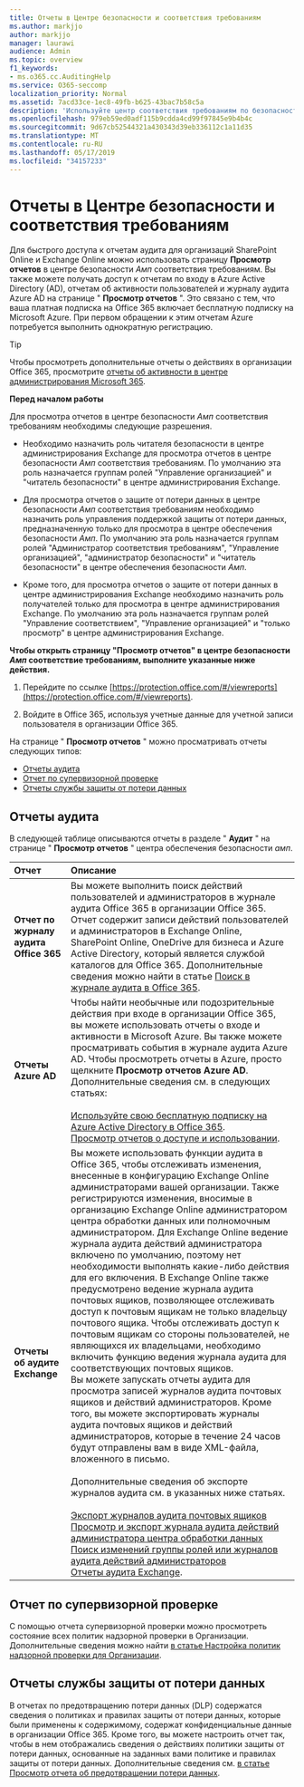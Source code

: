```yaml
---
title: Отчеты в Центре безопасности и соответствия требованиям
ms.author: markjjo
author: markjjo
manager: laurawi
audience: Admin
ms.topic: overview
f1_keywords:
- ms.o365.cc.AuditingHelp
ms.service: O365-seccomp
localization_priority: Normal
ms.assetid: 7acd33ce-1ec8-49fb-b625-43bac7b58c5a
description: 'Используйте центр соответствия требованиям по безопасности _Амп_ для получения различных отчетов для вашей организации SharePoint Online и Exchange Online, а также отчетов Azure Active Directory.  '
ms.openlocfilehash: 979eb59ed0adf115b9cdda4cd99f97845e9b4b4c
ms.sourcegitcommit: 9d67cb52544321a430343d39eb336112c1a11d35
ms.translationtype: MT
ms.contentlocale: ru-RU
ms.lasthandoff: 05/17/2019
ms.locfileid: "34157233"
---
```

# <a name="reports-in-the-security--compliance-center"></a>Отчеты в Центре безопасности и соответствия требованиям

Для быстрого доступа к отчетам аудита для организаций SharePoint Online и Exchange Online можно использовать страницу **Просмотр отчетов** в центре безопасности _Амп_ соответствия требованиям. Вы также можете получать доступ к отчетам по входу в Azure Active Directory (AD), отчетам об активности пользователей и журналу аудита Azure AD на странице " **Просмотр отчетов** ". Это связано с тем, что ваша платная подписка на Office 365 включает бесплатную подписку на Microsoft Azure. При первом обращении к этим отчетам Azure потребуется выполнить однократную регистрацию. 
  
> [!TIP]
> Чтобы просмотреть дополнительные отчеты о действиях в организации Office 365, просмотрите [отчеты об активности в центре администрирования Microsoft 365](https://support.office.com/article/0d6dfb17-8582-4172-a9a9-aed798150263). 
  
 **Перед началом работы**
  
Для просмотра отчетов в центре безопасности _Амп_ соответствия требованиям необходимы следующие разрешения.
  
- Необходимо назначить роль читателя безопасности в центре администрирования Exchange для просмотра отчетов в центре безопасности _Амп_ соответствия требованиям. По умолчанию эта роль назначается группам ролей "Управление организацией" и "читатель безопасности" в центре администрирования Exchange.
    
- Для просмотра отчетов о защите от потери данных в центре безопасности _Амп_ соответствия требованиям необходимо назначить роль управления поддержкой защиты от потери данных, предназначенную только для просмотра в центре обеспечения безопасности _Амп_. По умолчанию эта роль назначается группам ролей "Администратор соответствия требованиям", "Управление организацией", "администратор безопасности" и "читатель безопасности" в центре обеспечения безопасности _Амп_.

- Кроме того, для просмотра отчетов о защите от потери данных в центре администрирования Exchange необходимо назначить роль получателей только для просмотра в центре администрирования Exchange. По умолчанию эта роль назначается группам ролей "Управление соответствием", "Управление организацией" и "только просмотр" в центре администрирования Exchange.
  
 **Чтобы открыть страницу "Просмотр отчетов" в центре безопасности _Амп_ соответствие требованиям, выполните указанные ниже действия.**
  
1. Перейдите по ссылке [https://protection.office.com/#/viewreports](https://protection.office.com/#/viewreports).
    
2. Войдите в Office 365, используя учетные данные для учетной записи пользователя в организации Office 365.
    
На странице " **Просмотр отчетов** " можно просматривать отчеты следующих типов: 
  
- [Отчеты аудита](#auditing-reports)
- [Отчет по супервизорной проверке](#supervisory-review-report)
- [Отчеты службы защиты от потери данных](#data-loss-prevention-reports)
    
## <a name="auditing-reports"></a>Отчеты аудита

В следующей таблице описываются отчеты в разделе " **Аудит** " на странице " **Просмотр отчетов** " центра обеспечения безопасности _амп_. 
  
|**Отчет**|**Описание**|
|:-----|:-----|
|**Отчет по журналу аудита Office 365** <br/> |Вы можете выполнить поиск действий пользователей и администраторов в журнале аудита Office 365 в организации Office 365. Отчет содержит записи действий пользователей и администраторов в Exchange Online, SharePoint Online, OneDrive для бизнеса и Azure Active Directory, который является службой каталогов для Office 365. Дополнительные сведения можно найти в статье [Поиск в журнале аудита в Office 365](search-the-audit-log-in-security-and-compliance.md).  <br/> |
|**Отчеты Azure AD** <br/> |Чтобы найти необычные или подозрительные действия при входе в организации Office 365, вы можете использовать отчеты о входе и активности в Microsoft Azure. Вы также можете просматривать события в журнале аудита Azure AD. Чтобы просмотреть отчеты в Azure, просто щелкните **Просмотр отчетов Azure AD**. Дополнительные сведения см. в следующих статьях: <br/><br/>[Используйте свою бесплатную подписку на Azure Active Directory в Office 365](use-your-free-azure-ad-subscription-in-office-365.md). <br/> [Просмотр отчетов о доступе и использовании](http://go.microsoft.com/fwlink/p/?LinkId=506902).  <br/> |
|**Отчеты об аудите Exchange** <br/> | Вы можете использовать функции аудита в Office 365, чтобы отслеживать изменения, внесенные в конфигурацию Exchange Online администраторами вашей организации. Также регистрируются изменения, вносимые в организацию Exchange Online администратором центра обработки данных или полномочным администратором. Для Exchange Online ведение журнала аудита действий администратора включено по умолчанию, поэтому нет необходимости выполнять какие-либо действия для его включения. В Exchange Online также предусмотрено ведение журнала аудита почтовых ящиков, позволяющее отслеживать доступ к почтовым ящикам не только владельцу почтового ящика. Чтобы отслеживать доступ к почтовым ящикам со стороны пользователей, не являющихся их владельцами, необходимо включить функцию ведения журнала аудита для соответствующих почтовых ящиков.  <br/>  Вы можете запускать отчеты аудита для просмотра записей журналов аудита почтовых ящиков и действий администраторов. Кроме того, вы можете экспортировать журналы аудита почтовых ящиков и действий администраторов, которые в течение 24 часов будут отправлены вам в виде XML-файла, вложенного в письмо. <br/><br/>Дополнительные сведения об экспорте журналов аудита см. в указанных ниже статьях.  <br/><br/> [Экспорт журналов аудита почтовых ящиков](http://go.microsoft.com/fwlink/p/?LinkID=404104) <br/> [Просмотр и экспорт журнала аудита действий администратора центра обработки данных](http://go.microsoft.com/fwlink/p/?LinkId=404109) <br/> [Поиск изменений группы ролей или журналов аудита действий администраторов](http://go.microsoft.com/fwlink/p/?LinkId=404105) <br/>   [Отчеты аудита Exchange](http://go.microsoft.com/fwlink/p/?LinkID=395232).  <br/> |
   
## <a name="supervisory-review-report"></a>Отчет по супервизорной проверке

С помощью отчета супервизорной проверки можно просмотреть состояние всех политик надзорной проверки в Организации. Дополнительные сведения можно найти [в статье Настройка политик надзорной проверки для Организации](configure-supervision-policies.md).
  
## <a name="data-loss-prevention-reports"></a>Отчеты службы защиты от потери данных

В отчетах по предотвращению потери данных (DLP) содержатся сведения о политиках и правилах защиты от потери данных, которые были применены к содержимому, содержат конфиденциальные данные в организации Office 365. Кроме того, вы можете настроить отчет так, чтобы в нем отображались сведения о действиях политики защиты от потери данных, основанные на заданных вами политике и правилах защиты от потери данных. Дополнительные сведения см. [в статье Просмотр отчета об предотвращении потери данных](view-the-dlp-reports.md).
